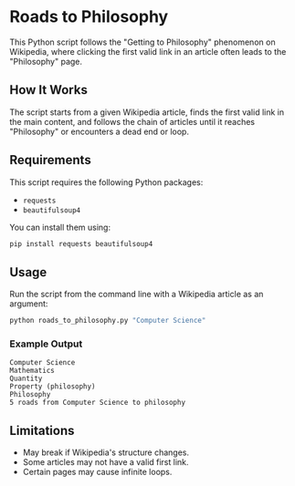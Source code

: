 # Roads to Philosophy

This Python script follows the "Getting to Philosophy" phenomenon on Wikipedia, where clicking the first valid link in an article often leads to the "Philosophy" page.

## How It Works
The script starts from a given Wikipedia article, finds the first valid link in the main content, and follows the chain of articles until it reaches "Philosophy" or encounters a dead end or loop.

## Requirements
This script requires the following Python packages:
- `requests`
- `beautifulsoup4`

You can install them using:
```sh
pip install requests beautifulsoup4
```

## Usage
Run the script from the command line with a Wikipedia article as an argument:
```sh
python roads_to_philosophy.py "Computer Science"
```

### Example Output
```
Computer Science
Mathematics
Quantity
Property (philosophy)
Philosophy
5 roads from Computer Science to philosophy
```

## Limitations
- May break if Wikipedia's structure changes.
- Some articles may not have a valid first link.
- Certain pages may cause infinite loops.


